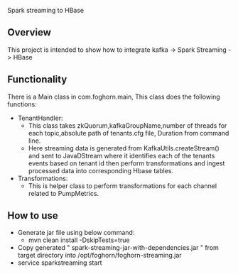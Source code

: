 Spark streaming to HBase

Overview
---------
This project is intended to show how to integrate kafka -> Spark Streaming -> HBase

Functionality
--------------
There is a Main class in com.foghorn.main, This class does the following functions:
- TenantHandler:
	-  This class takes zkQuorum,kafkaGroupName,number of threads for each topic,absolute path of tenants.cfg file, 
	   Duration from command line.
	-  Here streaming data is generated from KafkaUtils.createStream() and sent to JavaDStream where it identifies each of the 
           tenants events based on tenant id then perform transformations and ingest processed data into corresponding Hbase tables.
- Transformations:
	-  This is helper class to perform transformations for each channel related to PumpMetrics.
		
How to use
------------
- Generate jar file using below command:
	-  mvn clean install -DskipTests=true
- Copy generated " spark-streaming-jar-with-dependencies.jar " from target directory into /opt/foghorn/foghorn-streaming.jar
- service sparkstreaming start


